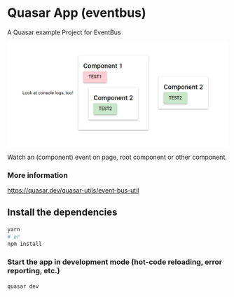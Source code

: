 # Quasar App (eventbus)

A Quasar example Project for EventBus

<p align="center">
    <img src="docs/screenshot1.png" align="center" />
<p>

Watch an (component) event on page, root component or other component.

### More information
https://quasar.dev/quasar-utils/event-bus-util


## Install the dependencies
```bash
yarn
# or
npm install
```

### Start the app in development mode (hot-code reloading, error reporting, etc.)
```bash
quasar dev
```

